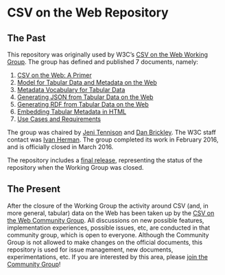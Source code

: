 # CSV on the Web Repository #

## The Past ##

This repository was originally used by W3C’s [CSV on the Web Working Group](http://www.w3.org/2013/csvw). The group has defined and published 7 documents, namely:

1. [CSV on the Web: A Primer](http://www.w3.org/TR/2016/NOTE-tabular-data-primer-20160225/)
1. [Model for Tabular Data and Metadata on the Web](https://www.w3.org/TR/2015/REC-tabular-data-model-20151217/)
1. [Metadata Vocabulary for Tabular Data](http://www.w3.org/TR/2015/REC-tabular-metadata-20151217/)
1. [Generating JSON from Tabular Data on the Web](http://www.w3.org/TR/2015/REC-csv2json-20151217/)
1. [Generating RDF from Tabular Data on the Web](http://www.w3.org/TR/2015/REC-csv2rdf-20151217/)
1. [Embedding Tabular Metadata in HTML](http://www.w3.org/TR/2016/NOTE-csvw-html-20160225/)
1. [Use Cases and Requirements](http://www.w3.org/TR/2016/NOTE-csvw-ucr-20160225/)

The group was chaired by [Jeni Tennison](http://theodi.org/team/jeni-tennison) and [Dan Brickley](http://danbri.org/). The W3C staff contact was [Ivan Herman](http://www.w3.org/People/Ivan/). The group completed its work in February 2016, and is officially closed in March 2016.

The repository includes a [final release](https://github.com/w3c/csvw/releases/tag/final-release-WG-2016), representing the status of the repository when the Working Group was closed.

## The Present ##

After the closure of the Working Group the activity around CSV (and, in more general, tabular) data on the Web has been taken up by the [CSV on the Web Community Group](https://www.w3.org/community/csvw/). All discussions on new possible features, implementation experiences, possible issues, etc, are conducted in that community group, which is open to everyone. Although the Community Group is not allowed to make changes on the official documents, this repository is used for issue management, new documents, experimentations, etc. If you are interested by this area, please [join the Community Group](https://www.w3.org/community/csvw/join)!
